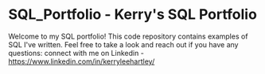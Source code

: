 # SQL_Portfolio - Kerry's SQL Portfolio

Welcome to my SQL portfolio! This code repository contains examples of SQL I've written. Feel free to take a look and reach out if you have any questions: connect with me on Linkedin - https://www.linkedin.com/in/kerryleehartley/
